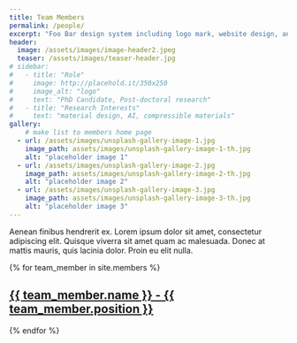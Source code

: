 ```yaml
---
title: Team Members
permalink: /people/
excerpt: "Foo Bar design system including logo mark, website design, and branding applications."
header:
  image: /assets/images/image-header2.jpeg
  teaser: /assets/images/teaser-header.jpg
# sidebar:
#   - title: "Role"
#     image: http://placehold.it/350x250
#     image_alt: "logo"
#     text: "PhD Candidate, Post-doctoral research"
#   - title: "Research Interests"
#     text: "material design, AI, compressible materials"
gallery:
    # make list to members home page
  - url: /assets/images/unsplash-gallery-image-1.jpg
    image_path: assets/images/unsplash-gallery-image-1-th.jpg
    alt: "placeholder image 1"
  - url: /assets/images/unsplash-gallery-image-2.jpg
    image_path: assets/images/unsplash-gallery-image-2-th.jpg
    alt: "placeholder image 2"
  - url: /assets/images/unsplash-gallery-image-3.jpg
    image_path: assets/images/unsplash-gallery-image-3-th.jpg
    alt: "placeholder image 3"
---
```


Aenean finibus hendrerit ex. Lorem ipsum dolor sit amet, consectetur adipiscing elit. Quisque viverra sit amet quam ac malesuada. Donec at mattis mauris, quis lacinia dolor. Proin eu elit nulla. 


<!-- {% include gallery caption="This is a sample gallery to go along with this case study." %} -->

{% for team_member in site.members %}
  <h2>
    <a href="{{ team_member.url }}">
      {{ team_member.name }} - {{ team_member.position }}
    </a>
  </h2>
{% endfor %}


<!-- TODO: fix permalinks. Github pages add the name of repo as root, but on built site the repo url is not appended to the collection urls>

